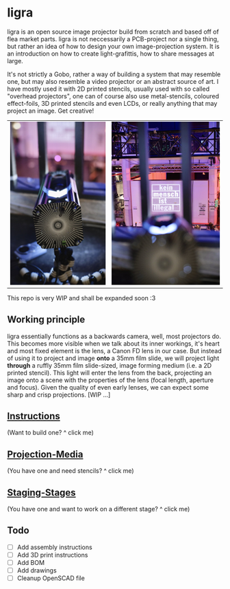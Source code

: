 # ligra

ligra is an open source image projector build from scratch and based off of flea market parts. ligra is not neccessarily a PCB-project nor a single thing, but rather an idea of how to design your own image-projection system. It is an introduction on how to create light-grafittis, how to share messages at large.

It's not strictly a Gobo, rather a way of building a system that may resemble one, but may also resemble a video projector or an abstract source of art. I have mostly used it with 2D printed stencils, usually used with so called "overhead projectors", one can of course also use metal-stencils, coloured effect-foils, 3D printed stencils and even LCDs, or really anything that may project an image. Get creative! 

<table>
  <tbody>
    <tr>
      <td>
        <img src="images/signal-2024-06-01-161329_003.jpeg"/>
      </td>
      <td>
        <img src="images/signal-2024-06-01-161329_004.jpeg"/>
      </td>
    </tr>
  </tbody>
</table>

This repo is very WIP and shall be expanded soon :3

## Working principle

ligra essentially functions as a backwards camera, well, most projectors do. This becomes more visible when we talk about its inner workings, it's heart and most fixed element is the lens, a Canon FD lens in our case. But instead of using it to project and image **onto** a 35mm film slide, we will project light **through** a ruffly 35mm film slide-sized, image forming medium (i.e. a 2D printed stencil). This light will enter the lens from the back, projecting an image onto a scene with the properties of the lens (focal length, aperture and focus). Given the quality of even early lenses, we can expect some sharp and crisp projections. [WIP ...]

## [Instructions](https://github.com/Jana-Marie/ligra/blob/main/instructions.md)

(Want to build one? ^ click me)

## [Projection-Media](https://github.com/Jana-Marie/ligra/blob/main/projection-media.md)

(You have one and need stencils? ^ click me)

## [Staging-Stages](https://github.com/Jana-Marie/ligra/blob/main/staging-stages.md)

(You have one and want to work on a different stage? ^ click me)

## Todo

- [ ] Add assembly instructions
- [ ] Add 3D print instructions
- [ ] Add BOM
- [ ] Add drawings
- [ ] Cleanup OpenSCAD file
